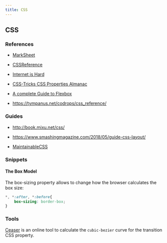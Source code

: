 ```yaml
---
title: CSS
---
```


## CSS

### References

- [MarkSheet](http://marksheet.io/)

- [CSSReference](http://cssreference.io/)

- [Internet is Hard](https://internetingishard.com/html-and-css/)

- [CSS-Tricks CSS Properties Almanac](https://css-tricks.com/almanac/properties/)

- [A complete Guide to Flexbox](https://css-tricks.com/snippets/css/a-guide-to-flexbox/)

- https://tympanus.net/codrops/css_reference/

### Guides

- http://book.mixu.net/css/

- https://www.smashingmagazine.com/2018/05/guide-css-layout/
- [MaintainableCSS](https://maintainablecss.com)

### Snippets

#### The Box Model

The box-sizing property allows to change how the browser calculates the box size:

```css
*, *:after, *:before{
	box-sizing: border-box;
}
```

### Tools

[Ceaser](https://matthewlein.com/tools/ceaser) is an online tool to calculate the `cubic-bezier` curve for the transition CSS property.


